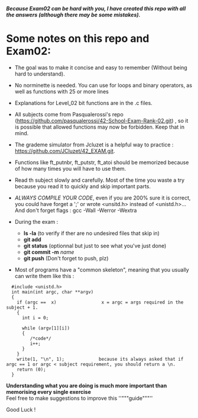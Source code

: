   
  *****Because Exam02 can be hard with you, I have created this repo with all the answers (although there may be some mistakes).*****
 
 # Some notes on this repo and Exam02:
 - The goal was to make it concise and easy to remember (Without being hard to understand).
 - No norminette is needed. You can use for loops and binary operators, as well as functions with 25 or more lines
 - Explanations for Level_02 bit functions are in the .c files.
 - All subjects come from Pasqualerossi's repo (https://github.com/pasqualerossi/42-School-Exam-Rank-02.git)
 , so it is possible that allowed functions may now be forbidden. Keep that in mind.
 - The grademe simulator from Jcluzet is a helpful way to practice : https://github.com/JCluzet/42_EXAM.git.
 - Functions like ft_putnbr, ft_putstr, ft_atoi should be memorized because of how many times you will have to use them.
 - Read th subject slowly and carefully. Most of the time you waste a try because you read it to quickly and skip important parts.
 - *ALWAYS COMPILE YOUR CODE*, even if you are 200% sure it is correct, you could have forget a ';' or wrote <unsitd.h> instead of <unistd.h>...
   And don't forget flags : gcc -Wall -Werror -Wextra
 - During the exam :
    - **ls -la** (to verify if ther are no undesired files that skip in)
    - **git add**
    - **git status** (optionnal but just to see what you've just done)
    - **git commit -m** *name*
    - **git push** (Don't forget to push, plz)
 
 - Most of programs have a "common skeleton", meaning that you usually can write them like this :
```
  #include <unistd.h> 
  int main(int argc, char **argv) 
  {                               
    if (argc ==  x)                 x = argc = args required in the subject + 1. 
    {                             
      int i = 0;                  
                                  
      while (argv[1][i])          
      {                           
         /*code*/                 
         i++;                     
      }                           
    }                             
    write(1, "\n", 1);             because its always asked that if argc == 1 or argc < subject requirement, you should return a \n.
    return (0);                   
  }    
```
****Understanding what you are doing is much more important than memorising every single exercise****
<br>
Feel free to make suggestions to improve this ''"""guide"""''

Good Luck !


